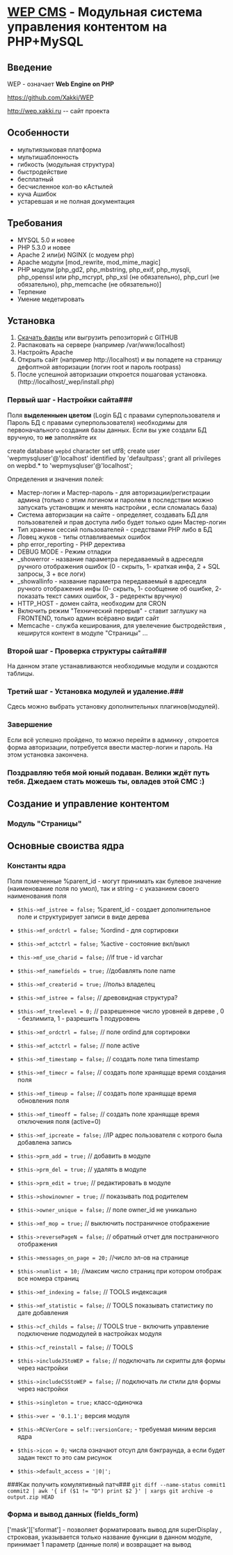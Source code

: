 [WEP CMS](http://wep.xakki.com/) - Модульная система управления контентом на PHP+MySQL
==================================================
Введение
----------
WEP - означает <b>Web Engine on PHP</b>

https://github.com/Xakki/WEP

http://wep.xakki.ru -- сайт проекта

Особенности
-----------
* мультиязыковая платформа
* мультишаблонность
* гибкость (модульная структура)
* быстродействие
* бесплатный
* бесчисленное кол-во кАстылей
* куча Ашибок
* устаревшая и не полная документация

Требования
----------
* MYSQL 5.0 и новее
* PHP 5.3.0 и новее
* Apache 2 или(и) NGINX (с модуем php)
* Apache модули [mod_rewrite, mod_mime_magic]
* PHP модули [php_gd2, php_mbstring, php_exif, php_mysqli, php_openssl или php_mcrypt, php_xsl (не обязательно), php_curl (не обязательно), php_memcache (не обязательно)]
* Терпение
* Умение медетировать

Установка
---------
1. [Скачать фаилы](https://github.com/Xakki/WEP/zipball/master) или выгрузить репозиторий c GITHUB  <br/>
2. Распаковать на сервере (например /var/www/localhost) <br/>
3. Настройть Apache <br/>
4. Открыть сайт (например http://localhost) и вы попадете на страницу дефолтной авторизации (логин root и пароль rootpass) <br/>
5. После успешной авторизации откроется пошаговая установка.(http://localhost/_wep/install.php)<br/>

### Первый шаг - Настройки сайта###
Поля <b>выделенныен цветом</b> (Login БД с правами суперпользователя и Пароль БД с правами суперпользователя) необходимы для первоначального создания базы данных. Если вы уже создали БД вручную, то <b>не</b> заполняйте их

create database `wepbd` character set utf8;
create user 'wepmysqluser'@'localhost' identified by 'defaultpass';
grant all privileges on wepbd.* to 'wepmysqluser'@'localhost';

Определения и значения полей:

* Мастер-логин и Мастер-пароль - для авторизации/регистрации админа (только с этим логином и паролем в последствии можно запускать установщик и менять настройки , если сломалась база)
* Система авторизации на сайте - определяет, создавать БД для пользователей и прав доступа либо будет только один Мастер-логин
* Тип хранени сессий пользователей - средствами PHP либо в БД
* Ловец жуков - типы отлавливаемых ошибок
* php error_reporting - PHP деректива
* DEBUG MODE - Режим отладки
* _showerror - название параметра передаваемый в адреседля ручного отображения ошибок (0 - скрыть, 1- краткая инфа, 2 + SQL запросы, 3 + все логи)
* _showallinfo - название параметра передаваемый в адреседля ручного отображения инфы (0- скрыть, 1- сообщение об ошибке, 2- показать текст самих ошибок, 3 - редеректы вручную)
* HTTP_HOST - домен сайта, необходим для CRON
* Включить режим "Технический перерыв" - ставит заглушку на FRONTEND, только админ всёравно видит сайт
* Memcache - служба кеширования, для увелечение быстродействия , кеширутся контент в модуле "Страницы"
...

### Второй шаг  - Проверка структуры сайта###
На данном этапе устанавливаются необходимые модули и создаются таблицы.

### Третий шаг - Установка модулей и удаление.###
Сдесь можно выбрать установку дополнительных плагинов(модулей).

### Завершение ###
Если всё успешно пройдено, то можно перейти в админку , откроется форма авторизации, потребуется ввести мастер-логин и пароль. На этом установка закончена.





### Поздравляю тебя мой юный подаван. Велики ждёт путь тебя. Джедаем стать можешь ты, овладев этой СМС :) ###






Создание и управление контентом
-------------------------------

### Модуль "Страницы"


Основные своиства ядра
----------------------

### Константы ядра ###
Поля помеченные %parent_id - могут принимать как булевое значение (наименование поля по умол), так и string - с указанием своего наименования поля
* `$this->mf_istree = false;` %parent_id - создает дополнительное поле и структурирует записи в виде дерева
* `$this->mf_ordctrl = false;` %ordind - для сортировки
* `$this->mf_actctrl = false;` %active - состояние вкл/выкл

* `this->mf_use_charid = false;` //if true - id varchar
* `$this->mf_namefields = true;` //добавлять поле name
* `$this->mf_createrid = true;` //польз владелец
* `$this->mf_istree = false;` // древовидная структура?
* `$this->mf_treelevel = 0;` // разрешенное число уровней в дереве , 0 - безлимита, 1 - разрешить 1 подуровень
* `$this->mf_ordctrl = false;` // поле ordind для сортировки
* `$this->mf_actctrl = false;` // поле active
* `$this->mf_timestamp = false;` // создать поле  типа timestamp
* `$this->mf_timecr = false;` // создать поле хранящще время создания поля
* `$this->mf_timeup = false;` // создать поле хранящще время обновления поля
* `$this->mf_timeoff = false;` // создать поле хранящще время отключения поля (active=0)
* `$this->mf_ipcreate = false;` //IP адрес пользователя с котрого была добавлена запись
* `$this->prm_add = true;` // добавить в модуле
* `$this->prm_del = true;` // удалять в модуле
* `$this->prm_edit = true;` // редактировать в модуле
* `$this->showinowner = true;` // показывать под родителем
* `$this->owner_unique = false;` // поле owner_id не уникально
* `$this->mf_mop = true;` // выключить постраничное отображение
* `$this->reversePageN = false;` // обратный отчет для постраничного отображения
* `$this->messages_on_page = 20;` //число эл-ов на странице
* `$this->numlist = 10;` //максим число страниц при котором отображ все номера страниц
* `$this->mf_indexing = false;` // TOOLS индексация
* `$this->mf_statistic = false;` // TOOLS показывать  статистику по дате добавления
* `$this->cf_childs = false;` // TOOLS true - включить управление подключение подмодулей в настройках модуля
* `$this->cf_reinstall = false;` // TOOLS
* `$this->includeJStoWEP = false;` // подключать ли скрипты для формы через настройки
* `$this->includeCSStoWEP = false;` // подключать ли стили для формы через настройки
* `$this->singleton = true;`  класс-одиночка
* `$this->ver = '0.1.1';`  версия модуля
* `$this->RCVerCore = self::versionCore;` - требуемая миним версия ядра
* `$this->icon = 0;`  числа  означают отсуп для бэкграунда, а если будет задан текст то это сам рисунок
* `$this->default_access = '|0|';`



###Как получить комулятивный патч###
`git diff --name-status commit1 commit2 | awk '{ if ($1 != "D") print $2 }' | xargs git archive -o output.zip HEAD`


### Форма и вывод данных (fields_form)

['mask']['sformat'] - позволяет форматировать вывод для superDisplay , строковая, указывается только название функции в данном модуле,  принимает 1 параметр (данные поля) и возвращает на вывод 
